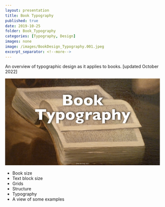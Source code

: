 ```yaml
---
layout: presentation
title: Book Typography
published: true
date: 2019-10-25
folder: Book_Typography
categories: [Typography, Design]
images: none
image: /images/BookDesign_Typography.001.jpeg
excerpt_separator: <!--more-->
---
```

An overview of typographic design as it applies to books. [updated October 2022]

[![Renaissance book ](/images/BookDesign_Typography.001.jpeg)](/images/BookDesign_Typography.001.jpeg)

<!--more-->

- Book size
- Text block size
- Grids
- Structure
- Typography
- A view of some examples
